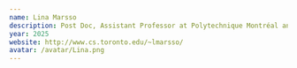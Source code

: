 ```yaml
---
name: Lina Marsso
description: Post Doc, Assistant Professor at Polytechnique Montréal and Associate Academic Member at Montreal-based artificial intelligence research institute (Mila)
year: 2025
website: http://www.cs.toronto.edu/~lmarsso/
avatar: /avatar/Lina.png
---
```

